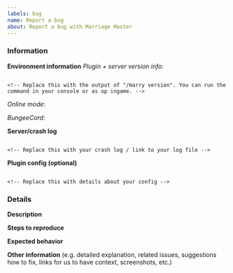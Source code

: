 ```yaml
---
labels: bug
name: Report a bug
about: Report a bug with Marriage Master
---
```


<!-- bug reporting guide
Don't put anything inside this block, as it won't be included in the issue.
Please make sure to follow the following guidelines:
1.  When linking files, do not copy paste them into the post! Copy and paste any logs into https://gist.github.com/ , then paste a link to them in the relevant area.
2.  If you are reporting a performance issue, please include a link to a timings and/or profiler report.
3.  Check whether it has already been reported. You can search the issue tracker to see if the bug has already been reported at https://github.com/GeorgH93/MarriageMaster/issues?q=is%3Aissue+is%3Aopen+label%3Abug
4.  Make sure not to write between the arrows, as anything there will be hidden.  -->

### Information
**Environment information**
*Plugin + server version info*:
<!-- Please provide the full output of the "/marry version" command. Please do not just put "latest" as a version. -->
```

<!-- Replace this with the output of "/marry version". You can run the command in your console or as op ingame. -->

```

*Online mode*: <!-- Replace this with "yes" if your server is running in online mode, with "no" if your server is running in offline mode (if you are using BungeeCord please use your BungeeCord online mode!) -->

*BungeeCord*: <!-- Replace this with "yes" you use BungeeCord, with "no" if not -->

**Server/crash log**
<!-- If you see an error message in the console/log please provide it. Please provide at least 10 lines befor and after the error! If you like to share the full log file please use https://gist.github.com/
The log can contain user related information like ip, name or uuid, so please replace them if they are not necessary. -->
```

<!-- Replace this with your crash log / link to your log file -->

```

**Plugin config (optional)**
<!-- Some problems are depending on the used configuration. To enable us to help you faster you can provide us with some details about your config or the full config.yml file (please use https://gist.github.com/ to upload your config.yml, make sure to remove confidential informations like database passwords!) -->
```

<!-- Replace this with details about your config -->

```

### Details
**Description**  
<!-- Replace this with a brief summary of the bug. -->

**Steps to reproduce**  
<!-- Replace this with what exactly you did to cause the bug. -->

**Expected behavior**  
<!-- Replace this with what you expect to happen. -->

**Other information** (e.g. detailed explanation, related issues, suggestions how to fix, links for us to have context, screenshots, etc.)
<!-- Replace this with any additional information, if necessary. -->


